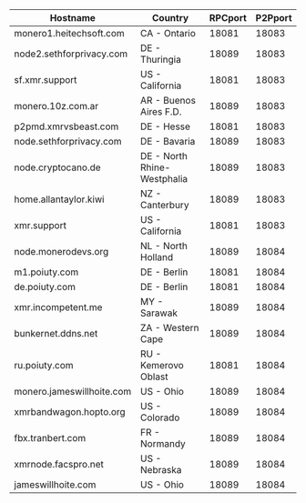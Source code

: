 Hostname | Country | RPCport | P2Pport
--- | --- | --- | ---
monero1.heitechsoft.com | CA - Ontario | 18081 | 18083
node2.sethforprivacy.com | DE - Thuringia | 18089 | 18083
sf.xmr.support | US - California | 18081 | 18083
monero.10z.com.ar | AR - Buenos Aires F.D. | 18089 | 18083
p2pmd.xmrvsbeast.com | DE - Hesse | 18081 | 18083
node.sethforprivacy.com | DE - Bavaria | 18089 | 18083
node.cryptocano.de | DE - North Rhine-Westphalia | 18089 | 18083
home.allantaylor.kiwi | NZ - Canterbury | 18089 | 18083
xmr.support | US - California | 18081 | 18083
node.monerodevs.org | NL - North Holland | 18089 | 18084
m1.poiuty.com | DE - Berlin | 18081 | 18084
de.poiuty.com | DE - Berlin | 18081 | 18084
xmr.incompetent.me | MY - Sarawak | 18089 | 18084
bunkernet.ddns.net | ZA - Western Cape | 18089 | 18084
ru.poiuty.com | RU - Kemerovo Oblast | 18081 | 18084
monero.jameswillhoite.com | US - Ohio | 18089 | 18084
xmrbandwagon.hopto.org | US - Colorado | 18089 | 18084
fbx.tranbert.com | FR - Normandy | 18089 | 18084
xmrnode.facspro.net | US - Nebraska | 18089 | 18084
jameswillhoite.com | US - Ohio | 18089 | 18084
